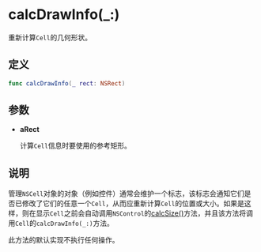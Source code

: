 # calcDrawInfo(_:)

重新计算`Cell`的几何形状。

## 定义

```swift
func calcDrawInfo(_ rect: NSRect)
```

## 参数

* **aRect**

    计算`Cell`信息时要使用的参考矩形。

## 说明

管理`NSCell`对象的对象（例如控件）通常会维护一个标志，该标志会通知它们是否已修改了它们的任意一个`Cell`，从而应重新计算`Cell`的位置或大小。如果是这样，则在显示`Cell`之前会自动调用`NSControl`的[calcSize()]()方法，并且该方法将调用`Cell`的`calcDrawInfo(_:)`方法。

此方法的默认实现不执行任何操作。
